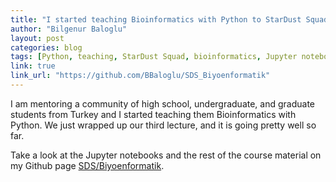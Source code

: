 ```yaml
---
title: "I started teaching Bioinformatics with Python to StarDust Squad students!"
author: "Bilgenur Baloglu"
layout: post
categories: blog
tags: [Python, teaching, StarDust Squad, bioinformatics, Jupyter notebook]
link: true
link_url: "https://github.com/BBaloglu/SDS_Biyoenformatik" 
---
```


I am mentoring a community of high school, undergraduate, and graduate students from Turkey and I started teaching them Bioinformatics with Python. We just wrapped up our third lecture, and it is going pretty well so far. 

Take a look at the Jupyter notebooks and the rest of the course material on my Github page [SDS/Biyoenformatik](https://github.com/BBaloglu/SDS_Biyoenformatik).  

